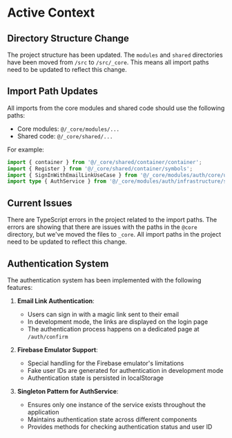 # Active Context

## Directory Structure Change

The project structure has been updated. The `modules` and `shared` directories have been moved from `/src` to `/src/_core`. This means all import paths need to be updated to reflect this change.

## Import Path Updates

All imports from the core modules and shared code should use the following paths:

- Core modules: `@/_core/modules/...`
- Shared code: `@/_core/shared/...`

For example:
```typescript
import { container } from '@/_core/shared/container/container';
import { Register } from '@/_core/shared/container/symbols';
import { SignInWithEmailLinkUseCase } from '@/_core/modules/auth/core/use-cases/sign-in-with-email-link/sign-in-with-email-link.use-case';
import type { AuthService } from '@/_core/modules/auth/infrastructure/services/AuthService';
```

## Current Issues

There are TypeScript errors in the project related to the import paths. The errors are showing that there are issues with the paths in the `@core` directory, but we've moved the files to `_core`. All import paths in the project need to be updated to reflect this change.

## Authentication System

The authentication system has been implemented with the following features:

1. **Email Link Authentication**:
   - Users can sign in with a magic link sent to their email
   - In development mode, the links are displayed on the login page
   - The authentication process happens on a dedicated page at `/auth/confirm`

2. **Firebase Emulator Support**:
   - Special handling for the Firebase emulator's limitations
   - Fake user IDs are generated for authentication in development mode
   - Authentication state is persisted in localStorage

3. **Singleton Pattern for AuthService**:
   - Ensures only one instance of the service exists throughout the application
   - Maintains authentication state across different components
   - Provides methods for checking authentication status and user ID
